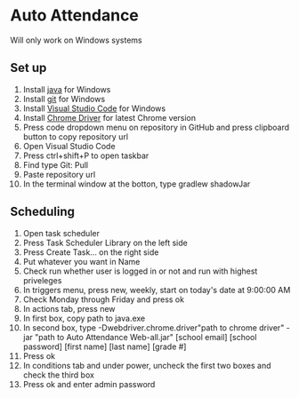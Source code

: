 # Auto Attendance
Will only work on Windows systems

## Set up
1) Install [java](https://www.java.com/en/) for Windows
1) Install [git](https://git-scm.com/downloads) for Windows
1) Install [Visual Studio Code](https://code.visualstudio.com/download) for Windows
1) Install [Chrome Driver](https://chromedriver.chromium.org/downloads) for latest Chrome version
1) Press code dropdown menu on repository in GitHub and press clipboard button to copy repository url
1) Open Visual Studio Code
1) Press ctrl+shift+P to open taskbar
1) Find type Git: Pull
1) Paste repository url
1) In the terminal window at the botton, type gradlew shadowJar

## Scheduling
1) Open task scheduler
1) Press Task Scheduler Library on the left side
1) Press Create Task... on the right side
1) Put whatever you want in Name
1) Check run whether user is logged in or not and run with highest priveleges
1) In triggers menu, press new, weekly, start on today's date at 9:00:00 AM
1) Check Monday through Friday and press ok
1) In actions tab, press new
1) In first box, copy path to java.exe
1) In second box, type -Dwebdriver.chrome.driver"path to chrome driver" -jar "path to Auto Attendance Web-all.jar" [school email] [school password] [first name] [last name] [grade #]
1) Press ok
1) In conditions tab and under power, uncheck the first two boxes and check the third box
1) Press ok and enter admin password